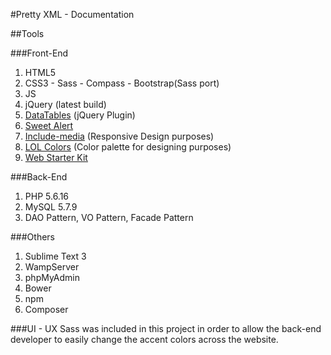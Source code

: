 #Pretty XML - Documentation

##Tools

###Front-End
1. HTML5
2. CSS3 - Sass - Compass - Bootstrap(Sass port)
3. JS
4. jQuery (latest build)
5. [DataTables](https://datatables.net/) (jQuery Plugin)
6. [Sweet Alert](http://t4t5.github.io/sweetalert/)
7. [Include-media](https://github.com/eduardoboucas/include-media) (Responsive Design purposes)
8. [LOL Colors](http://www.lolcolors.com/) (Color palette for designing purposes)
9. [Web Starter Kit](https://github.com/jdjuan/web-starter-kit)

###Back-End
1. PHP 5.6.16
2. MySQL 5.7.9
3. DAO Pattern, VO Pattern, Facade Pattern

###Others
1. Sublime Text 3
2. WampServer
3. phpMyAdmin
3. Bower
4. npm
5. Composer

###UI - UX
Sass was included in this project in order to allow the back-end developer to easily change the accent colors across the website.

